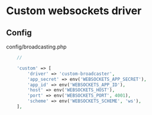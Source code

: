 # Custom websockets driver

## Config

config/broadcasting.php
```php
    //

    'custom' => [
        'driver' => 'custom-broadcaster',
        'app_secret' => env('WEBSOCKETS_APP_SECRET'),
        'app_id' => env('WEBSOCKETS_APP_ID'),
        'host' => env('WEBSOCKETS_HOST'),
        'port' => env('WEBSOCKETS_PORT', 4001),
        'scheme' => env('WEBSOCKETS_SCHEME', 'ws'),
    ],
```
